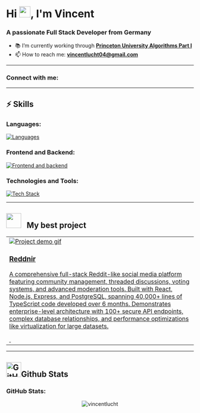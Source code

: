 # Hi <img src="https://raw.githubusercontent.com/MartinHeinz/MartinHeinz/master/wave.gif" width="30px" height="30px" />, I'm Vincent
### A passionate Full Stack Developer from Germany

- 📚 I’m currently working through **[Princeton University Algorithms Part I](https://www.coursera.org/learn/algorithms-part1/)**
- 📫 How to reach me: **vincentlucht04@gmail.com**

---

### Connect with me:
<p align="left">
  <!-- Add social media links here -->
</p>

---

## ⚡️ Skills

### Languages:
[![Languages](https://skillicons.dev/icons?i=js,ts,python,html,css,sqlite)](https://skillicons.dev)

### Frontend and Backend:
[![Frontend and backend](https://skillicons.dev/icons?i=react,tailwind,nodejs,express,postgres,prisma)](https://skillicons.dev)

### Technologies and Tools:
[![Tech Stack](https://skillicons.dev/icons?i=vite,npm,git,jest,vscode,webpack)](https://skillicons.dev)

---

<h2><img src="https://media.giphy.com/media/WUlplcMpOCEmTGBtBW/giphy.gif" width="40"/>&nbsp;&nbsp; My best project</h2>
<table>
  <tr>
    <td>
      <a href="https://github.com/VincentLucht/project-odin-book" target="_blank">
        <img src="https://github.com/VincentLucht/project-odin-book/raw/main/demo.gif"  alt="Project demo gif"/>
        <h3>Reddnir</h3>
        <p>A comprehensive full-stack Reddit-like social media platform featuring community management, threaded discussions, voting systems, and advanced moderation tools. Built with React, Node.js, Express, and PostgreSQL, spanning 40,000+ lines of TypeScript code developed over 6 months. Demonstrates enterprise-level architecture with 100+ secure API endpoints, complex database relationships, and performance optimizations like virtualization for large datasets.</p>&nbsp;
      </a>
    </td>
  </tr>
</table>

---

<h2><img src="https://camo.githubusercontent.com/792339729babf55dc139ac8189abba7aa4ff21366eecda37b3f0c37200dfa871/68747470733a2f2f6d656469612e67697068792e636f6d2f6d656469612f6959384352426451584f444a5343455249722f67697068792e676966" alt="GitHub stats" width="40"/>Github Stats</h2>

### GitHub Stats:
<p align="center">
  <img src="https://github-readme-stats.vercel.app/api/top-langs?username=vincentlucht&show_icons=true&locale=en&layout=compact" alt="vincentlucht" />
</p>
